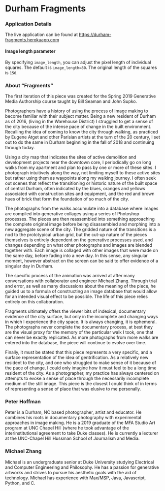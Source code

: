 # Durham Fragments

### Application Details
The live application can be found at https://durham-fragments.herokuapp.com

#### Image length parameter
By specifying `image_length`, you can adjust the pixel length of individual squares. The default is `image_length=80`. The original length of the squares is `150`.

### About “Fragments” 

The first iteration of this piece was created for the Spring 2019 Generative Media Authorship course taught by Bill Seaman and John Supko. 

Photographers have a history of using the process of image making to become familiar with their subject matter. Being a new resident of Durham as of 2016, (living in the Warehouse District) I struggled to get a sense of the city because of the intense pace of change in the built environment. Recalling the idea of coming to know the city through walking, as practiced by Eugene Atget and other Parisian artists at the turn of the 20 century, I set out to do the same in Durham beginning in the fall of 2018 and continuing through today. 

Using a city map that indicates the sites of active demolition and development projects near the downtown core, I periodically go on long walks from my apartment and plan to pass by one or more of these sites. I photograph intuitively along the way, not limiting myself to these active sites but rather using them as waypoints along my walking journey. I often seek out scenes that reflect the transitioning or historic nature of the built space of central Durham, often indicated by the blues, oranges and yellows associated with construction sites and equipment, and the red and brown hues of brick that form the foundation of so much of the city. 

The photographs from the walks accumulate into a database where images are compiled into generative collages using a series of Photoshop processes. The pieces are then reassembled into something approaching the complete original image before being disassembled and morphing into a new aggregate scene of the city. The gridded nature of the transitions is a nod to the prototypical urban grid, but the cut-up nature of the pieces themselves is entirely dependent on the generative processes used, and changes depending on what other photographs and images are blended together with. Each image is collaged with other images that were made on the same day, before fading into a new day. In this sense, any singular moment, however abstract on the screen can be said to offer evidence of a singular day in Durham. 

The specific process of the animation was arrived at after many conversations with collaborator and engineer Michael Zhang. Through trial and error, as well as many discussions about the meaning of the piece, he guided us to a formula of constructing an image database that would allow for an intended visual effect to be possible. The life of this piece relies entirely on this collaboration. 

Fragments ultimately offers the viewer bits of indexical, documentary evidence of the city surface, but only in the incomplete and changing ways in which I experience the city space. It is always changing, it is ephemeral. The photographs never complete the documentary process, at best they are the visual proxy for the memory of the particular walk I took, one that can never be exactly replicated. As more photographs from more walks are entered into the database, the piece will continue to evolve over time.

Finally, it must be stated that this piece represents a very specific, and a surface representation of the idea of gentrification. As a relatively new resident to the city, and one who struggled to make sense of it because of the pace of change, I could only imagine how it must feel to be a long time resident of the city. As a photographer, my practice has always centered on attempts to evoke a sense of place through the necessarily incomplete medium of the still image. This piece is the closest I could think of in terms of representing a sense of place that was elusive to me personally.  

### Peter Hoffman

Peter is a Durham, NC based photographer, artist and educator. He combines his roots in documentary photography with experimental approaches in image making. He is a 2019 graduate of the MFA Studio Art program at UNC Chapel Hill (where he took advantage of the interinstitutional agreement to take Duke classes). He is currently a lecturer at the UNC-Chapel Hill Hussman School of Journalism and Media.


### Michael Zhang

Michael is an undergraduate senior at Duke University studying Electrical and Computer Engineering and Philosophy. He has a passion for generative artworks and strives to pursue his aesthetic goals with the aid of technology. Michael has experience with Max/MSP, Java, Javascript, Python, and C.

